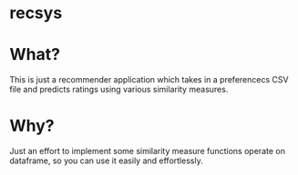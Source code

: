 # recsys
# What?
This is just a recommender application which takes in a preferencecs CSV file and predicts ratings using various similarity measures.
# Why?
Just an effort to implement some similarity measure functions operate on dataframe, so you can use it easily and effortlessly.
